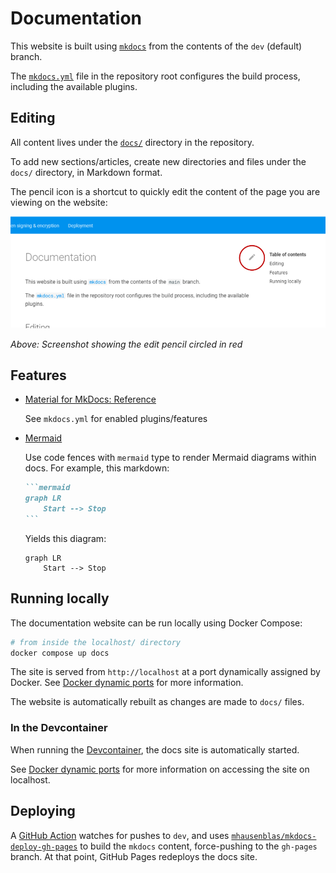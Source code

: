 # Documentation

This website is built using [`mkdocs`](https://www.mkdocs.org/) from the contents of the `dev` (default) branch.

The [`mkdocs.yml`][mkdocs.yml] file in the repository root configures the build process, including the available plugins.

## Editing

All content lives under the [`docs/`][docs] directory in the repository.

To add new sections/articles, create new directories and files under the `docs/` directory, in Markdown format.

The pencil icon is a shortcut to quickly edit the content of the page you are viewing on the website:

![Screenshot showing edit pencil](img/edit-pencil.png)

*Above: Screenshot showing the edit pencil circled in red*

## Features

- [Material for MkDocs: Reference](https://squidfunk.github.io/mkdocs-material/reference/)

    See `mkdocs.yml` for enabled plugins/features

- [Mermaid](https://mermaid-js.github.io/mermaid/)

    Use code fences with `mermaid` type to render Mermaid diagrams within docs. For example, this markdown:

    ~~~markdown
    ```mermaid
    graph LR
        Start --> Stop
    ```
    ~~~

    Yields this diagram:

    ~~~mermaid
    graph LR
        Start --> Stop
    ~~~

## Running locally

The documentation website can be run locally using Docker Compose:

```bash
# from inside the localhost/ directory
docker compose up docs
```

The site is served from `http://localhost` at a port dynamically assigned by Docker. See
[Docker dynamic ports](./docker-dynamic-ports.md) for more information.

The website is automatically rebuilt as changes are made to `docs/` files.

### In the Devcontainer

When running the [Devcontainer](./development.md#vs-code-with-devcontainers), the docs site is automatically started.

See [Docker dynamic ports](./docker-dynamic-ports.md) for more information on accessing the site on localhost.

## Deploying

A [GitHub Action][mkdocs-action] watches for pushes to `dev`, and uses
[`mhausenblas/mkdocs-deploy-gh-pages`][mkdocs-deploy-gh-pages] to build the `mkdocs` content, force-pushing to the `gh-pages`
branch. At that point, GitHub Pages redeploys the docs site.


[docs]: https://github.com/cal-itp/benefits/tree/dev/docs
[mkdocs.yml]: https://github.com/cal-itp/benefits/blob/dev/mkdocs.yml
[mkdocs-action]: https://github.com/cal-itp/benefits/blob/dev/.github/workflows/mkdocs.yml
[mkdocs-deploy-gh-pages]: https://github.com/mhausenblas/mkdocs-deploy-gh-pages
